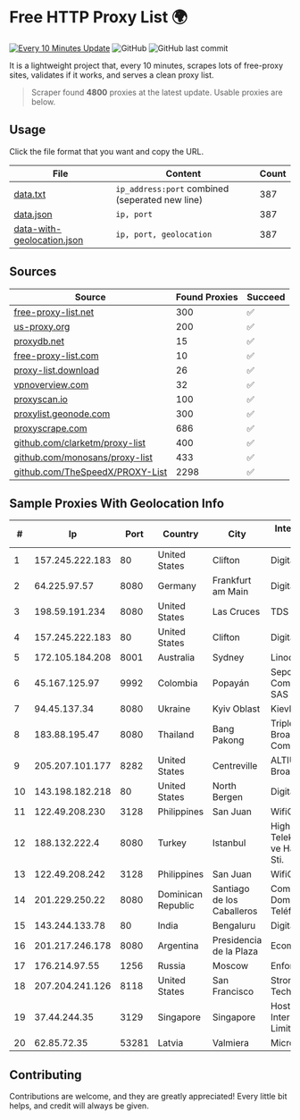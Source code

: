 
# Free HTTP Proxy List 🌍

[![Every 10 Minutes Update](https://github.com/mertguvencli/http-proxy-list/actions/workflows/main.yml/badge.svg?branch=main)](https://github.com/mertguvencli/http-proxy-list/actions/workflows/main.yml)
![GitHub](https://img.shields.io/github/license/mertguvencli/http-proxy-list)
![GitHub last commit](https://img.shields.io/github/last-commit/mertguvencli/http-proxy-list)

It is a lightweight project that, every 10 minutes, scrapes lots of free-proxy sites, validates if it works, and serves a clean proxy list.


> Scraper found **4800** proxies at the latest update. Usable proxies are below.

## Usage

Click the file format that you want and copy the URL.


|File|Content|Count|
|----|-------|-----|
|[data.txt](https://raw.githubusercontent.com/mertguvencli/http-proxy-list/main/proxy-list/data.txt)|`ip_address:port` combined (seperated new line)|387|
|[data.json](https://raw.githubusercontent.com/mertguvencli/http-proxy-list/main/proxy-list/data.json)|`ip, port`|387|
|[data-with-geolocation.json](https://raw.githubusercontent.com/mertguvencli/http-proxy-list/main/proxy-list/data-with-geolocation.json)|`ip, port, geolocation`|387|

## Sources

|Source|Found Proxies|Succeed|
|------|-------------|-------|
|[free-proxy-list.net](https://free-proxy-list.net)|300|✅|
|[us-proxy.org](https://www.us-proxy.org)|200|✅|
|[proxydb.net](http://proxydb.net)|15|✅|
|[free-proxy-list.com](https://free-proxy-list.com/?page=&port=&type%5B%5D=http&type%5B%5D=https&up_time=0&search=Search)|10|✅|
|[proxy-list.download](https://www.proxy-list.download/HTTP)|26|✅|
|[vpnoverview.com](https://vpnoverview.com/privacy/anonymous-browsing/free-proxy-servers)|32|✅|
|[proxyscan.io](https://www.proxyscan.io)|100|✅|
|[proxylist.geonode.com](https://proxylist.geonode.com/api/proxy-list?limit=300&page=1&sort_by=lastChecked&sort_type=desc&protocols=http,https)|300|✅|
|[proxyscrape.com](https://api.proxyscrape.com/v2/?request=displayproxies&protocol=http&timeout=10000&country=all&ssl=all&anonymity=all)|686|✅|
|[github.com/clarketm/proxy-list](https://raw.githubusercontent.com/clarketm/proxy-list/master/proxy-list-raw.txt)|400|✅|
|[github.com/monosans/proxy-list](https://raw.githubusercontent.com/monosans/proxy-list/main/proxies/http.txt)|433|✅|
|[github.com/TheSpeedX/PROXY-List](https://raw.githubusercontent.com/TheSpeedX/PROXY-List/master/http.txt)|2298|✅|


## Sample Proxies With Geolocation Info

|#|Ip|Port|Country|City|Internet Service Provider|
|-|--|----|-------|----|-------------------------|
|1|157.245.222.183|80|United States|Clifton|DigitalOcean, LLC|
|2|64.225.97.57|8080|Germany|Frankfurt am Main|DigitalOcean, LLC|
|3|198.59.191.234|8080|United States|Las Cruces|TDS TELECOM|
|4|157.245.222.183|80|United States|Clifton|DigitalOcean, LLC|
|5|172.105.184.208|8001|Australia|Sydney|Linode, LLC|
|6|45.167.125.97|9992|Colombia|Popayán|Sepcom Comunicaciones SAS|
|7|94.45.137.34|8080|Ukraine|Kyiv Oblast|Kievline LLC|
|8|183.88.195.47|8080|Thailand|Bang Pakong|Triple T Broadband Public Company Limited|
|9|205.207.101.177|8282|United States|Centreville|ALTIUS Broadband, LLC|
|10|143.198.182.218|80|United States|North Bergen|DigitalOcean, LLC|
|11|122.49.208.230|3128|Philippines|San Juan|WifiCity, Inc|
|12|188.132.222.4|8080|Turkey|Istanbul|High Speed Telekomunikasyon ve Hab. Hiz. Ltd. Sti.|
|13|122.49.208.242|3128|Philippines|San Juan|WifiCity, Inc|
|14|201.229.250.22|8080|Dominican Republic|Santiago de los Caballeros|Compañía Dominicana de Teléfonos S. A.|
|15|143.244.133.78|80|India|Bengaluru|DigitalOcean, LLC|
|16|201.217.246.178|8080|Argentina|Presidencia de la Plaza|Ecom Chaco S.A.|
|17|176.214.97.55|1256|Russia|Moscow|Enforta-MSK|
|18|207.204.241.126|8118|United States|San Francisco|Strong Technology|
|19|37.44.244.35|3129|Singapore|Singapore|Hostinger International Limited|
|20|62.85.72.35|53281|Latvia|Valmiera|Microlink Latvia|



## Contributing

Contributions are welcome, and they are greatly appreciated! Every
little bit helps, and credit will always be given.

